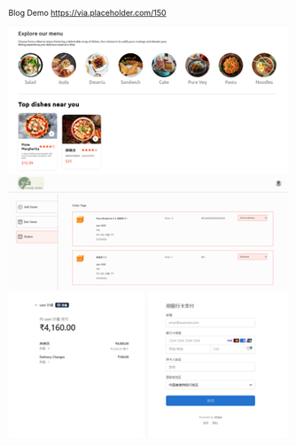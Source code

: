 Blog Demo
https://via.placeholder.com/150 <!-- 如果有项目logo，替换这个占位符 -->

![alt text](source/3a33c99a32248d1b81d71f89e405d6a9.png)
![alt text](source/8368520c6e5738acb79c5e5ebfc85a1e.png)
![alt text](source/88e1d7ce685641ff908363cee70bc869.png)
